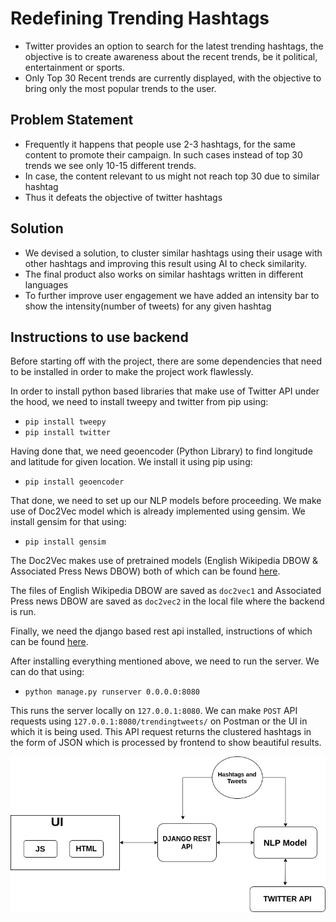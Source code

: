 # Redefining Trending Hashtags
* Twitter provides an option to search for the latest trending hashtags, the objective is to create awareness about the recent trends, be it political, entertainment or sports.
* Only Top 30 Recent trends are currently displayed, with the objective to bring only the most popular trends to the user.

## Problem Statement
* Frequently it happens that people use 2-3 hashtags, for the same content to promote their campaign. In such cases instead of top 30 trends we see only 10-15 different trends. 
* In case, the content relevant to us might not reach top 30 due to similar hashtag 
* Thus it defeats the objective of twitter hashtags 

## Solution

* We devised a solution, to cluster similar hashtags using their usage with other hashtags and improving this result using AI to check similarity.
* The final product also works on similar hashtags written in different languages
* To further improve user engagement we have added an intensity bar to show the intensity(number of tweets) for any given hashtag
## Instructions to use backend

Before starting off with the project, there are some dependencies that need to be installed in order to make the project work flawlessly.

In order to install python based libraries that make use of Twitter API under the hood, we need to install tweepy and twitter from pip using:

* ```pip install tweepy```
* ```pip install twitter```


Having done that, we need geoencoder (Python Library) to find longitude and latitude for given location. We install it using pip using:

* ```pip install geoencoder```

That done, we need to set up our NLP models before proceeding. We make use of Doc2Vec model which is already implemented using gensim. We install gensim for that using:

* ```pip install gensim```

The Doc2Vec makes use of pretrained models (English Wikipedia DBOW & Associated Press News DBOW) both of which can be found [here](https://github.com/jhlau/doc2vec).

The files of English Wikipedia DBOW are saved as ```doc2vec1``` and Associated Press news DBOW are saved as ```doc2vec2``` in the local file where the backend is run.


Finally, we need the django based rest api installed, instructions of which can be found [here](https://www.django-rest-framework.org/).

After installing everything mentioned above, we need to run the server. We can do that using:
* ```python manage.py runserver 0.0.0.0:8080```

This runs the server locally on ```127.0.0.1:8080```.
We can make ```POST``` API requests using ```127.0.0.1:8080/trendingtweets/``` on Postman or the UI in which it is being used.
This API request returns the clustered hashtags in the form of JSON which is processed by frontend to show beautiful results.

![alt text](Flochart.png)






